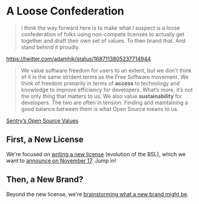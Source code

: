 # A Loose Confederation

> I think the way forward here is to make what I suspect is a loose confederation of folks using non-compete licenses to actually get together and draft their own set of values. To then brand that. And stand behind it proudly.

https://twitter.com/adamhjk/status/1687113805237714944

> We value software freedom for users to an extent, but we don’t think of it in the same strident terms as the Free Software movement. We think of freedom primarily in terms of **access** to technology and knowledge to improve efficiency for developers. What’s more, it’s not the only thing that matters to us. We also value **sustainability** for developers. The two are often in tension. Finding and maintaining a good balance between them is what Open Source means to us.

[Sentry’s Open Source Values](https://blog.sentry.io/sentrys-open-source-values/)

## First, a New License

We're focused on [writing a new license](https://github.com/getsentry/loose-confederation/issues/4) (evolution of the BSL), which we want to [announce on November 17](https://github.com/getsentry/loose-confederation/issues/7). Jump in!

## Then, a New Brand?

Beyond the new license, we're [brainstorming what a new brand might be](https://github.com/getsentry/loose-confederation/issues/2).
